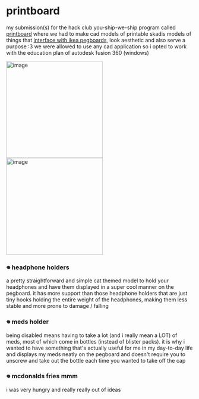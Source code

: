 # printboard
my submission(s) for the hack club you-ship-we-ship program called [printboard](https://printboard.hackclub.com) where we had to make cad models of printable skadis models of things that <ins>interface with ikea pegboards</ins>, look aesthetic and also serve a purpose :3 we were allowed to use any cad application so i opted to work with the education plan of autodesk fusion 360 (windows)

<img height="260" alt="image" src="https://github.com/user-attachments/assets/ce367553-fe51-4591-a021-aa5002705d74" />
<img height="260" alt="image" src="https://github.com/user-attachments/assets/2cba3d34-f959-43c1-9a8e-3fc289cad285" />


### 𖦹 headphone holders
a pretty straightforward and simple cat themed model to hold your headphones and have them displayed in a super cool manner on the pegboard. it has more support than those headphone holders that are just tiny hooks holding the entire weight of the headphones, making them less stable and more prone to damage / falling

### 𖦹 meds holder
being disabled means having to take a lot (and i really mean a LOT) of meds, most of which come in bottles (instead of blister packs). it is why i wanted to have something that's actually useful for me in my day-to-day life and displays my meds neatly on the pegboard and doesn't require you to unscrew and take out the bottle each time you wanted to take off the cap

### 𖦹 mcdonalds fries mmm
i was very hungry and really really out of ideas
